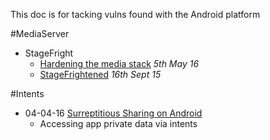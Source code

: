 This doc is for tacking vulns found with the Android platform

#MediaServer

- StageFright
  - [Hardening the media stack](http://android-developers.blogspot.co.uk/2016/05/hardening-media-stack.html) _5th May 16_
  - [StageFrightened](http://googleprojectzero.blogspot.co.uk/2015/09/stagefrightened.html) _16th Sept 15_

#Intents

- 04-04-16 [Surreptitious Sharing on Android](https://www.ibr.cs.tu-bs.de/news/ibr/surreptitious-sharing-2016-04-04.xml)
  - Accessing app private data via intents
